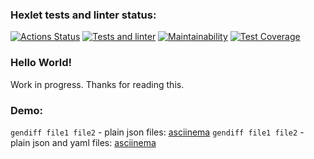 ### Hexlet tests and linter status:
[![Actions Status](https://github.com/odhako/python-project-lvl2/workflows/hexlet-check/badge.svg)](https://github.com/odhako/python-project-lvl2/actions)
[![Tests and linter](https://github.com/odhako/python-project-lvl2/actions/workflows/test-and-linter.yml/badge.svg)](https://github.com/odhako/python-project-lvl2/actions/workflows/test-and-linter.yml)
[![Maintainability](https://api.codeclimate.com/v1/badges/1721476434a5efe8ca48/maintainability)](https://codeclimate.com/github/odhako/python-project-lvl2/maintainability)
[![Test Coverage](https://api.codeclimate.com/v1/badges/1721476434a5efe8ca48/test_coverage)](https://codeclimate.com/github/odhako/python-project-lvl2/test_coverage)


### Hello World!
Work in progress. Thanks for reading this.

### Demo:
`gendiff file1 file2` - plain json files: [asciinema](https://asciinema.org/a/495168)
`gendiff file1 file2` - plain json and yaml files: [asciinema](https://asciinema.org/a/495671)